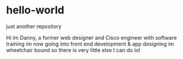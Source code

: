 # hello-world
just another repository

Hi im Danny, a former web designer and Cisco engineer
with software training 
im now going into front end development & app designing 
im wheelchair bound so there is very little else I can do lol 

